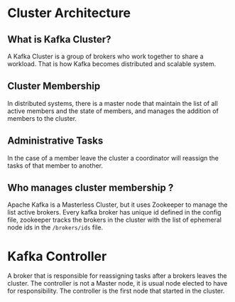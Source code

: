 # Cluster Architecture

## What is Kafka Cluster?
A Kafka Cluster is a group of brokers who work together to share a workload.
That is how Kafka becomes distributed and scalable system.

## Cluster Membership
In distributed systems, there is a master node that maintain the list of all
active members and the state of members, and manages the addition of members
to the cluster.

## Administrative Tasks
In the case of a member leave the cluster a coordinator will reassign the tasks
of that member to another.

## Who manages cluster membership ?
Apache Kafka is a Masterless Cluster, but it uses Zookeeper to manage the list 
active brokers.
Every kafka broker has unique id defined in the config file, zookeeper tracks
the brokers in the cluster with the list of ephemeral node ids in the
`/brokers/ids` file.

# Kafka Controller
A broker that is responsible for reassigning tasks after a brokers leaves the
cluster. The controller is not a Master node, it is usual node elected to have
for responsibility.
The controller is the first node that started in the cluster.

# 